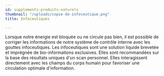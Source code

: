 ```yaml
---
id: supplements-produits-naturels
thumbnail: "/uploads/copie-de-infoceutique.png"
title: Infoceutiques

---
```

Lorsque notre énergie est bloquée ou ne circule pas bien, il est possible de corriger les informations de notre système de contrôle interne avec les gouttes infoceutiques. Les infoceutiques sont une solution liquide brevetée et imprégnée de bio-informations exclusives. Elles sont recommandées sur la base des résultats uniques d'un scan personnel. Elles interagissent directement avec les champs du corps humain pour favoriser une circulation optimale d'information.